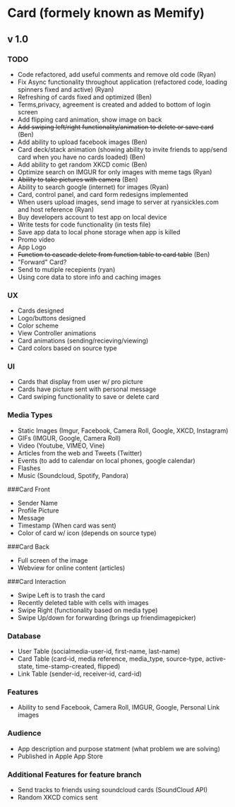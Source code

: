 Card (formely known as Memify)
====================
v 1.0
---------------------

### TODO
* Code refactored, add useful comments and remove old code (Ryan)
* Fix Async functionality throughout application (refactored code, loading spinners fixed and active) (Ryan)
* Refreshing of cards fixed and optimized (Ben)
* Terms,privacy, agreement is created and added to bottom of login screen
* Add flipping card animation, show image on back
* ~~Add swiping left/right functionality/animation to delete or save card~~ (Ben)
* Add ability to upload facebook images (Ben)
* Card deck/stack animation (showing ability to invite friends to app/send card when you have no cards loaded) (Ben)
* Add ability to get random XKCD comic (Ben)
* Optimize search on IMGUR for only images with meme tags (Ryan)
* ~~Ability to take pictures with camera~~ (Ben)
* Ability to search google (internet) for images (Ryan)
* Card, control panel, and card form redesigns implemented
* When users upload images, send image to server at ryansickles.com and host reference (Ryan)
* Buy developers account to test app on local device
* Write tests for code functionality (in tests file)
* Save app data to local phone storage when app is killed
* Promo video
* App Logo
* ~~Function to cascade delete from function table to card table~~ (Ben)
* "Forward" Card?
*  Send to mutiple recepients (ryan)
*  Using core data to store info and caching images

### UX
* Cards designed
* Logo/buttons designed
* Color scheme
* View Controller animations
* Card animations (sending/recieving/viewing)
* Card colors based on source type

### UI
* Cards that display from user w/ pro picture
* Cards have picture sent with personal message
* Card swiping functionality to save or delete card

### Media Types 
* Static Images (Imgur, Facebook, Camera Roll, Google, XKCD, Instagram)
* GIFs (IMGUR, Google, Camera Roll)
* Video (Youtube, VIMEO, Vine)
* Articles from the web and Tweets (Twitter)
* Events (to add to calendar on local phones, google calendar)
* Flashes
* Music (Soundcloud, Spotify, Pandora)

###Card Front
* Sender Name
* Profile Picture
* Message
* Timestamp (When card was sent)
* Color of card w/ icon (depends on source type)

###Card Back
* Full screen of the image
* Webview for online content (articles)

###Card Interaction

* Swipe Left is to trash the card
* Recently deleted table with cells with images
* Swipe Right (functionality based on media type)
* Swipe Up/down for forwarding (brings up friendimagepicker)

### Database
* User Table (socialmedia-user-id, first-name, last-name)
* Card Table (card-id, media reference, media_type, source-type, active-state, time-stamp-created, flipped)
* Link Table (sender-id, receiver-id, card-id)

### Features
* Ability to send Facebook, Camera Roll, IMGUR, Google, Personal Link images

### Audience
* App description and purpose statment (what problem we are solving)
* Published in Apple App Store

### Additional Features for feature branch
* Send tracks to friends using soundcloud cards (SoundCloud API)
* Random XKCD comics sent
